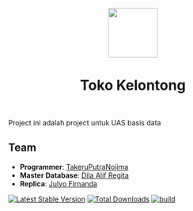 <p align="center">
    <a href="https://github.com/yiisoft" target="_blank">
        <img src="https://avatars0.githubusercontent.com/u/993323" height="100px">
    </a>
    <h1 align="center">Toko Kelontong</h1>
    <br>
</p>


Project ini adalah project untuk UAS basis data


## Team
- **Programmer**: [TakeruPutraNojima](https://github.com/TakeruNojima)  
- **Master Database**: [Dila Alif Regita](https://github.com/dilaal)  
- **Replica**: [Julyo Firnanda](https://github.com/Anonimhacker)


[![Latest Stable Version](https://img.shields.io/packagist/v/yiisoft/yii2-app-basic.svg)](https://packagist.org/packages/yiisoft/yii2-app-basic)
[![Total Downloads](https://img.shields.io/packagist/dt/yiisoft/yii2-app-basic.svg)](https://packagist.org/packages/yiisoft/yii2-app-basic)
[![build](https://github.com/yiisoft/yii2-app-basic/workflows/build/badge.svg)](https://github.com/yiisoft/yii2-app-basic/actions?query=workflow%3Abuild)









  
    
   
   


